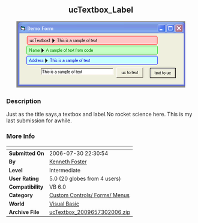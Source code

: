 ﻿<div align="center">

## ucTextbox\_Label

<img src="PIC2006730234353653.gif">
</div>

### Description

Just as the title says,a textbox and label.No rocket science here. This is my last submission for awhile.
 
### More Info
 


<span>             |<span>
---                |---
**Submitted On**   |2006-07-30 22:30:54
**By**             |[Kenneth Foster](https://github.com/Planet-Source-Code/PSCIndex/blob/master/ByAuthor/kenneth-foster.md)
**Level**          |Intermediate
**User Rating**    |5.0 (20 globes from 4 users)
**Compatibility**  |VB 6\.0
**Category**       |[Custom Controls/ Forms/  Menus](https://github.com/Planet-Source-Code/PSCIndex/blob/master/ByCategory/custom-controls-forms-menus__1-4.md)
**World**          |[Visual Basic](https://github.com/Planet-Source-Code/PSCIndex/blob/master/ByWorld/visual-basic.md)
**Archive File**   |[ucTextbox\_2009657302006\.zip](https://github.com/Planet-Source-Code/kenneth-foster-uctextbox-label__1-66128/archive/master.zip)








